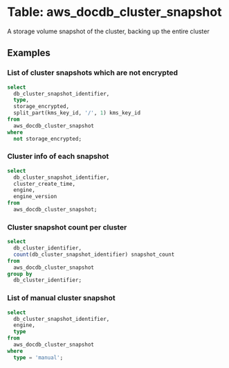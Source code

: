 # Table: aws_docdb_cluster_snapshot

A storage volume snapshot of the cluster, backing up the entire cluster

## Examples

### List of cluster snapshots which are not encrypted

```sql
select
  db_cluster_snapshot_identifier,
  type,
  storage_encrypted,
  split_part(kms_key_id, '/', 1) kms_key_id
from
  aws_docdb_cluster_snapshot
where
  not storage_encrypted;
```

### Cluster info of each snapshot

```sql
select
  db_cluster_snapshot_identifier,
  cluster_create_time,
  engine,
  engine_version
from
  aws_docdb_cluster_snapshot;
```

### Cluster snapshot count per cluster

```sql
select
  db_cluster_identifier,
  count(db_cluster_snapshot_identifier) snapshot_count
from
  aws_docdb_cluster_snapshot
group by
  db_cluster_identifier;
```

### List of manual cluster snapshot

```sql
select
  db_cluster_snapshot_identifier,
  engine,
  type
from
  aws_docdb_cluster_snapshot
where
  type = 'manual';
```
